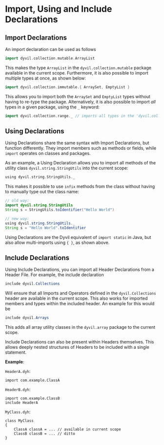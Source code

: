 # Import, Using and Include Declarations

## Import Declarations

An import declaration can be used as follows

```scala
import dyvil.collection.mutable.ArrayList
```

This makes the type `ArrayList` in the `dyvil.collection.mutable` package available in the current scope. Furthermore, it is also possible to import multiple types at once, as shown below:

```scala
import dyvil.collection.immutable.{ ArraySet, EmptyList }
```

This allows you to import both the `ArraySet` and `EmptyList` types without having to re-type the package. Alternatively, it is also possible to import *all* types in a given package, using the `_` keyword:

```scala
import dyvil.collection.range._ // imports all types in the 'dyvil.collection.range' package
```

## Using Declarations

Using Declarations share the same syntax with Import Declarations, but function differently. They import members such as methods or fields, while `import` operates on classes and packages.

As an example, a Using Declaration allows you to import all methods of the utility class `dyvil.string.StringUtils` into the current scope:

```scala
using dyvil.string.StringUtils._
```

This makes it possible to use `infix` methods from the class without having to manually type out the class name:

```java
// old way:
import dyvil.string.StringUtils
String s = StringUtils.toIdentifier("Hello World")

// new way:
using dyvil.string.StringUtils._
String s = "Hello World".toIdentifier
```

Using Declarations are the Dyvil equivalent of `import static` in Java, but also allow multi-imports using `{ }`, as shown above.

## Include Declarations

Using Include Declarations, you can import all Header Declarations from a Header File.
For example, the include declaration

```java
include dyvil.Collections
```

Will ensure that all Imports and Operators defined in the `dyvil.Collections` header are available in the current scope. This also works for imported members and types within the included header. An example for this would be

```java
include dyvil.Arrays
```

This adds all array utility classes in the `dyvil.array` package to the current scope.

Include Declarations can also be present within Headers themselves. This allows deeply nested structures of Headers to be included with a single statement.

**Example**:

`HeaderA.dyh`:
```
import com.example.ClassA
```

`HeaderB.dyh`:
```
import com.example.ClassB
include HeaderA
```

`MyClass.dyh`:
```
class MyClass
{
    ClassA classA = ... // available in current scope
    ClassB classB = ... // ditto
}
```
